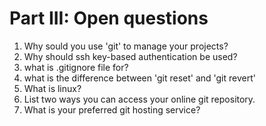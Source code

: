 # Part III: Open questions

1. Why sould you use 'git' to manage your projects?
2. Why should ssh key-based authentication be used?
3. what is .gitignore file for?
4. what is the difference between 'git reset' and 'git revert'
5. What is linux?
6. List two ways you can access your online git repository.
7. What is your preferred git hosting service?
